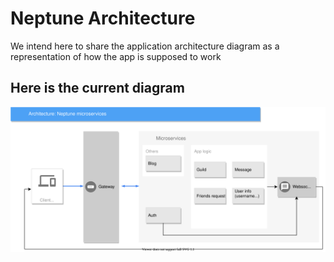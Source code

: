 # Neptune Architecture
We intend here to share the application architecture diagram as a representation of how the app is supposed to work 
## Here is the current diagram
![diagram](diagram/diagram.svg)
